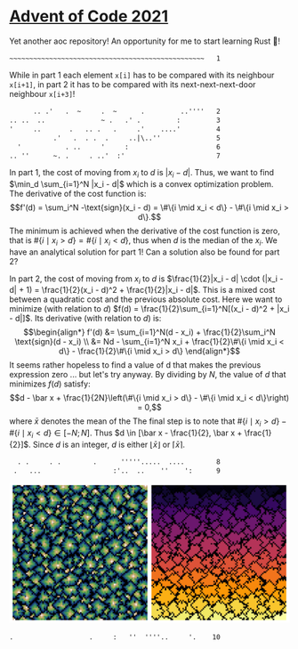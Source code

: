 # [Advent of Code 2021](https://adventofcode.com/2021)
Yet another aoc repository! An opportunity for me to start learning Rust :crab:!

```
~~~~~~~~~~~~~~~~~~~~~~~~~~~~~~~~~~~~~~~~~~~~~~~~~   1
```
While in part 1 each element `x[i]` has to be compared with its neighbour `x[i+1]`, in part 2 it has to be compared with its next-next-next-door neighbour `x[i+3]`!

```
      .. .'   .  ~     .  ~      .         ..''''   2
.. ..  ..              ~ .   .' .         :         3
'     ..       .   .. .   .     .'    ....'         4
           .'   .  . .  .     ..|\..''              5
  '           . ..     '     :                      6
.. ''      ~. .     . ..'  :'                       7
```
In part 1, the cost of moving from $x_i$ to $d$ is $|x_i - d|$. Thus, we want to find $\min_d \sum_{i=1}^N |x_i - d|$ which is a convex optimization problem. The derivative of the cost function is:
$$f'(d) = \sum_i^N -\text{sign}(x_i - d) = \#\{i \mid x_i < d\} - \#\{i \mid x_i > d\}.$$
The minimum is achieved when the derivative of the cost function is zero, that is $\#\{i \mid x_i > d\} = \#\{i \mid x_i < d\}$, thus when $d$ is the median of the $x_i$. We have an analytical solution for part 1! Can a solution also be found for part 2?

In part 2, the cost of moving from $x_i$ to $d$ is $\frac{1}{2}|x_i - d| \cdot (|x_i - d| + 1) = \frac{1}{2}(x_i - d)^2 + \frac{1}{2}|x_i - d|$. This is a mixed cost between a quadratic cost and the previous absolute cost. Here we want to minimize (with relation to $d$) $f(d) = \frac{1}{2}\sum_{i=1}^N[(x_i - d)^2 + |x_i - d|]$. Its derivative (with relation to $d$) is:
$$\begin{align*}
f'(d) &= \sum_{i=1}^N(d - x_i) + \frac{1}{2}\sum_i^N \text{sign}(d - x_i) \\
&= Nd - \sum_{i=1}^N x_i + \frac{1}{2}\#\{i \mid x_i < d\} - \frac{1}{2}\#\{i \mid x_i > d\}
\end{align*}$$
It seems rather hopeless to find a value of d that makes the previous expression zero ... but let's try anyway. By dividing by $N$, the value of $d$ that minimizes $f(d)$ satisfy:
$$d - \bar x + \frac{1}{2N}\left(\#\{i \mid x_i > d\} - \#\{i \mid x_i < d\}\right) = 0,$$
where $\bar x$ denotes the mean of the The final step is to note that $\#\{i \mid x_i > d\} - \#\{i \mid x_i < d\} \in [-N;N]$. Thus $d \in [\bar x - \frac{1}{2}, \bar x + \frac{1}{2}]$. Since $d$ is an integer, $d$ is either $\lfloor \bar x \rfloor$ or $\lceil \bar x \rceil$.

```
  . .     . .        .      '''''.....  ....        8
 .   ...                  :'..  ..    ''    ':      9
```
![](img/day09.svg)

```
.                   .     :   ''  ''''..     '.    10
```